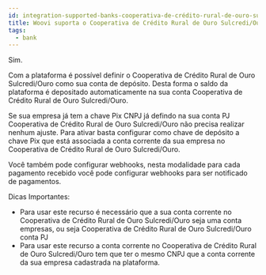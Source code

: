 ```yaml
---
id: integration-supported-banks-cooperativa-de-crédito-rural-de-ouro-sulcrediouro
title: Woovi suporta o Cooperativa de Crédito Rural de Ouro Sulcredi/Ouro ?
tags:
  - bank
---
```


Sim.

Com a plataforma é possível definir o Cooperativa de Crédito Rural de Ouro Sulcredi/Ouro como sua conta de depósito. Desta forma o saldo da plataforma é depositado automaticamente na sua conta Cooperativa de Crédito Rural de Ouro Sulcredi/Ouro.

Se sua empresa já tem a chave Pix CNPJ já defindo na sua conta PJ Cooperativa de Crédito Rural de Ouro Sulcredi/Ouro não precisa realizar nenhum ajuste. Para ativar basta configurar como chave de depósito a chave Pix que está associada a conta corrente da sua empresa no Cooperativa de Crédito Rural de Ouro Sulcredi/Ouro.

Você também pode configurar webhooks, nesta modalidade para cada pagamento recebido você pode configurar webhooks para ser notificado de pagamentos.

Dicas Importantes:

- Para usar este recurso é necessário que a sua conta corrente no Cooperativa de Crédito Rural de Ouro Sulcredi/Ouro seja uma conta empresas, ou seja Cooperativa de Crédito Rural de Ouro Sulcredi/Ouro conta PJ
- Para usar este recurso a conta corrente no Cooperativa de Crédito Rural de Ouro Sulcredi/Ouro tem que ter o mesmo CNPJ que a conta corrente da sua empresa cadastrada na plataforma.
